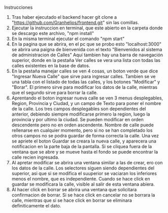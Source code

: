 Instrucciones

1. Tras haber ejecutado el backend hacer git clone a "https://github.com/Granhelios/frontend.git" sin las comillas.
2. Ejecutar la instruccion en terminal, que este abierto en la carpeta donde se descargo este archivo, "npm install"
3. En la misma terminal ejecutar el comando "npm start"
4. En la pagina que se abrira, en el pc que se probo esto "localhost:3000" se abrira una paigna de bienvenida con el texto "Bienvenidos al sistema de administracion de Calles" Aquí tambien hay una barra de navegación superior, donde en la pestaña Ver calles se vera una lista con todas las calles existentes en la base de datos.
5. En la pestaña manejar calles se ven 4 cosas, un boton verde que dice "Ingresar Nueva Calle" que sirve para ingresar calles. Tambien se ve una tabla con el listado de todas las calles, y los botones "Modificar" y "Borar". El primero sirve para modificar los datos de la calle, mientras que el segundo sirve para borrar la calle.
6. Aprentando el boton ingresar nueva calle se ven 3 menus desplegables, Region, Provincia y Ciudad, y un campo de Texto para poner el nombre de la calle. Los tres campos desplegables son dependientes del anterior, debiendo siempre modificarse primero la region, luego la provincia y por ultimo la ciudad. Se pueden modificar en orden descendente pero no en orden ascendente. Nombre de calle puede rellenarse en cualquier momento, pero si no se han completado los otros campos no se podra guardar de forma correcta la calle. Una vez se apriete el boton Guardar se creara la nueva calle, y aparecera una notificacion en la parte baja de la pantalla. Si se cliquea fuera de la ventana que se abre y se mueve hasta el fondo se puede encontrar la calle recien ingresada.
7. Al apretar modificar se abrira una ventana similar a las de crear, ero con los datos de la calle. Los selectores siguen siendo dependientes del superior, asi que si se modifica el suuperior se vaciaran los inferiores menos el nombre, que es independiente. Cuando se hace click en guardar se modificara la calle, visible al salir de esta ventana abiera.
8. Al hacer click en borrar se abrira una ventana que solicitara confirmacion de borrar. Si se hace click en cancelar no se borrara la calle, mientras que si se hace click en borrar se eliminara definiticamente el dato.